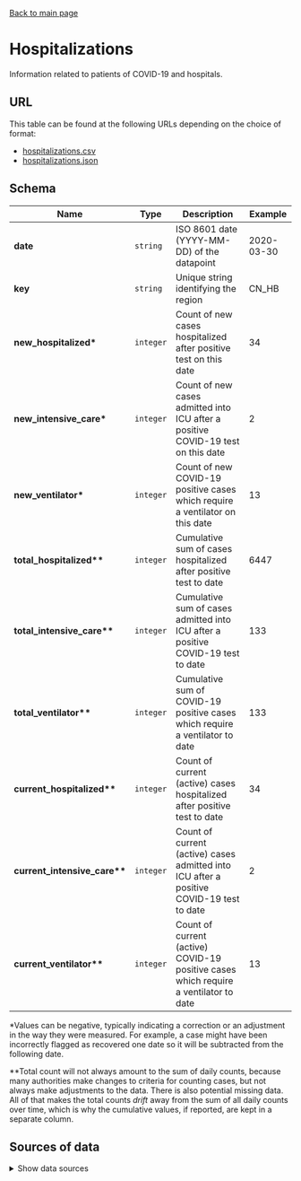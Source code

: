 [Back to main page](../README.md)

# Hospitalizations
Information related to patients of COVID-19 and hospitals.


## URL
This table can be found at the following URLs depending on the choice of format:
* [hospitalizations.csv](https://storage.googleapis.com/covid19-open-data/v2/hospitalizations.csv)
* [hospitalizations.json](https://storage.googleapis.com/covid19-open-data/v2/hospitalizations.json)


## Schema
| Name | Type | Description | Example |
| ---- | ---- | ----------- | ------- |
| **date** | `string` | ISO 8601 date (YYYY-MM-DD) of the datapoint | 2020-03-30 |
| **key** | `string` | Unique string identifying the region | CN_HB |
| **new_hospitalized\*** | `integer` | Count of new cases hospitalized after positive test on this date | 34 |
| **new_intensive_care\*** | `integer` | Count of new cases admitted into ICU after a positive COVID-19 test on this date | 2 |
| **new_ventilator\*** | `integer` | Count of new COVID-19 positive cases which require a ventilator on this date | 13 |
| **total_hospitalized\*\*** | `integer` | Cumulative sum of cases hospitalized after positive test to date | 6447 |
| **total_intensive_care\*\*** | `integer` | Cumulative sum of cases admitted into ICU after a positive COVID-19 test to date | 133 |
| **total_ventilator\*\*** | `integer` | Cumulative sum of COVID-19 positive cases which require a ventilator to date | 133 |
| **current_hospitalized\*\*** | `integer` | Count of current (active) cases hospitalized after positive test to date | 34 |
| **current_intensive_care\*\*** | `integer` | Count of current (active) cases admitted into ICU after a positive COVID-19 test to date | 2 |
| **current_ventilator\*\*** | `integer` | Count of current (active) COVID-19 positive cases which require a ventilator to date | 13 |

\*Values can be negative, typically indicating a correction or an adjustment in the way they were
measured. For example, a case might have been incorrectly flagged as recovered one date so it will
be subtracted from the following date.

\*\*Total count will not always amount to the sum of daily counts, because many authorities make
changes to criteria for counting cases, but not always make adjustments to the data. There is also
potential missing data. All of that makes the total counts *drift* away from the sum of all daily
counts over time, which is why the cumulative values, if reported, are kept in a separate column.


## Sources of data

<details>
<summary>Show data sources</summary>


| Data | Source | License and Terms of Use |
| ---- | ------ | ------------------------ |
| Country-level data | [Our World in Data](https://ourworldindata.org) | [CC BY](https://ourworldindata.org/how-to-use-our-world-in-data#how-is-our-work-copyrighted) |
| Argentina | [Datos Argentina](https://datos.gob.ar/) | [Public domain](https://datos.gob.ar/acerca/seccion/marco-legal) |
| Australia | <https://covid-19-au.com/> | [Attribution required](https://covid-19-au.com/faq) |
| Belgium | [Belgian institute for health](https://epistat.wiv-isp.be) | [Attribution required](https://www.health.belgium.be/en/legal-information) |
| Brazil | [Brazil Ministério da Saúde](https://coronavirus.saude.gov.br/) | [Creative Commons Atribuição](http://www.opendefinition.org/licenses/cc-by) |
| Brazil (Rio de Janeiro) | <http://www.data.rio/> | [Dados abertos](https://www.data.rio/datasets/f314453b3a55434ea8c8e8caaa2d8db5) |
| Brazil (Ceará) | <https://saude.ce.gov.br> | [Dados abertos](https://cearatransparente.ce.gov.br/portal-da-transparencia) |
| Chile | [Ministerio de Ciencia de Chile](http://www.minciencia.gob.cl/COVID19) | [Terms of use](http://www.minciencia.gob.cl/sites/default/files/1771596.pdf) |
| Czech Republic | [Ministry of Health of the Czech Republic](https://onemocneni-aktualne.mzcr.cz/covid-19) | [Open Data](https://www.jmir.org/2020/5/e19367) |
| Denmark | [Open COVID-19 Data](https://github.com/google-research/open-covid-19-data) | [CC-BY](https://github.com/google-research/open-covid-19-data/blob/master/data/exports/cc_by/LICENSE) |
| France | [data.gouv.fr](https://data.gouv.fr) | [Open License 2.0](https://www.etalab.gouv.fr/licence-ouverte-open-licence) |
| Hong Kong | [Hong Kong Department of Health](https://data.gov.hk/en-data/dataset/hk-dh-chpsebcddr-novel-infectious-agent) | [Attribution Required](https://data.gov.hk/en/terms-and-conditions) |
| India | [Covid 19 India Organisation](https://www.covid19india.org/) | [CC BY][29] |
| Italy | [Italy's Department of Civil Protection](https://github.com/pcm-dpc/COVID-19) | [CC BY](https://github.com/pcm-dpc/COVID-19/blob/master/LICENSE) |
| Mexico | [Secretaría de Salud Mexico](https://coronavirus.gob.mx/) | [Attribution Required](https://datos.gob.mx/libreusomx) |
| Netherlands | [RIVM](https://data.rivm.nl/covid-19) | [Public Domain](https://databronnencovid19.nl/Disclaimer) |
| Norway | [COVID19 EU Data](https://github.com/covid19-eu-zh/covid19-eu-data) | [MIT](https://github.com/covid19-eu-zh/covid19-eu-data/issues/57) |
| Philippines | [Philippines Department of Health](http://www.doh.gov.ph/covid19tracker) | [Attribution required](https://drive.google.com/file/d/1LzY2eLzZQdLR9yuoNufGEBN5Ily8ZTdV) |
| Portugal | [COVID-19: Portugal](https://github.com/carlospramalheira/covid19) | [MIT](https://github.com/carlospramalheira/covid19/blob/master/LICENSE) |
| Romania | <https://github.com/adrianp/covid19romania> | [CC0](https://github.com/adrianp/covid19romania/blob/master/LICENSE) |
| Slovenia | <https://www.gov.si> | [Attribution Required][24] |
| Spain | [Government Authority](https://covid19.isciii.es) | [Attribution required](https://www.mscbs.gob.es/avisoLegal/home.html) |
| Spain (Canary Islands) | [Gobierno de Canarias](https://grafcan1.maps.arcgis.com/apps/opsdashboard/index.html#/156eddd4d6fa4ff1987468d1fd70efb6) | [Attribution required](https://www.gobiernodecanarias.org/principal/avisolegal.html) |
| Spain (Catalonia) | [Dades Obertes Catalunya](https://analisi.transparenciacatalunya.cat/) | [CC0](https://web.gencat.cat/ca/menu-ajuda/ajuda/avis_legal/) |
| Spain (Madrid) | [Datos Abiertos Madrid](https://www.comunidad.madrid/gobierno/datos-abiertos) | [Attribution required](https://www.comunidad.madrid/gobierno/datos-abiertos/reutiliza#condiciones-uso) |
| Switzerland | [OpenZH data](https://open.zh.ch) | [CC BY](https://github.com/openZH/covid_19/blob/master/LICENSE) |
| Thailand | [Ministry of Public Health](https://covid19.th-stat.com/) | Fair Use |
| United Kingdom | <https://coronavirus.data.gov.uk/> | Attribution required, [Open Government Licence v3.0][32] |
| USA | [COVID Tracking Project](https://covidtracking.com) | [CC BY](https://covidtracking.com/license) |
| USA (Alaska) | [Alaska Department of Health and Social Services](http://dhss.alaska.gov/dph/Epi/id/Pages/COVID-19/default.aspx) |  |
| USA (D.C.) | [Government of the District of Columbia](https://coronavirus.dc.gov/) | [Public Domain](https://dc.gov/node/939602) |
| USA (Delaware) | [Delaware Health and Social Services](https://coronavirus.dc.gov/) | [Public Domain](https://coronavirus.delaware.gov/coronavirus-graphics/) |
| USA (Florida) | [Florida Health](https://floridahealthcovid19.gov/) | [Public Domain](https://www.dms.myflorida.com/support/terms_and_conditions) |
| USA (New York) | [New York City Health Department](https://www1.nyc.gov/site/doh/covid/covid-19-data.page) | [Public Domain](https://www1.nyc.gov/home/terms-of-use.page) |
| USA (San Francisco) | [SF Open Data](https://data.sfgov.org/stories/s/dak2-gvuj) | [Public Domain Dedication and License](https://datasf.org/opendata/terms-of-use/#toc8) |
| USA (Texas) | [Texas Department of State Health Services](https://dshs.texas.gov) | [Attribution required](https://dshs.texas.gov/policy/copyright.shtm) |

</details>


[7]: https://github.com/GoogleCloudPlatform/covid-19-open-data/blob/main/examples/data_loading.ipynb
[12]: https://open-covid-19.github.io/explorer
[13]: https://kepler.gl/demo/map?mapUrl=https://dl.dropboxusercontent.com/s/cofdctuogawgaru/COVID-19_Dataset.json
[14]: https://www.starlords3k.com/covid19.php
[15]: https://kiksu.net/covid-19/
[18]: https://www.bsg.ox.ac.uk/research/research-projects/oxford-covid-19-government-response-tracker
[19]: https://auditter.info/covid-timeline
[20]: https://www.coronavirusdailytracker.info/
[21]: https://omnimodel.com/
[22]: https://console.cloud.google.com/marketplace/product/bigquery-public-datasets/covid19-open-data
[23]: https://www.wikidata.org/wiki/Wikidata:Licensing
[24]: https://foundation.wikimedia.org/wiki/Terms_of_Use
[28]: https://data.humdata.org/about/license
[29]: http://creativecommons.org/licenses/by/4.0/
[30]: https://reproduction.live/
[31]: http://opendefinition.org/licenses/odc-by/
[32]: https://www.nationalarchives.gov.uk/doc/open-government-licence/version/3/
[33]: https://ec.europa.eu/info/legal-notice_en#copyright-notice
